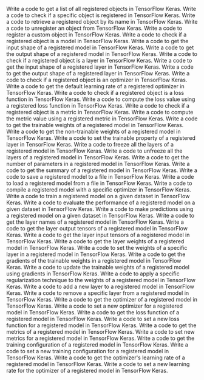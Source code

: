 Write a code to get a list of all registered objects in TensorFlow Keras.
Write a code to check if a specific object is registered in TensorFlow Keras.
Write a code to retrieve a registered object by its name in TensorFlow Keras.
Write a code to unregister an object from TensorFlow Keras.
Write a code to register a custom object in TensorFlow Keras.
Write a code to check if a registered object is a model in TensorFlow Keras.
Write a code to get the input shape of a registered model in TensorFlow Keras.
Write a code to get the output shape of a registered model in TensorFlow Keras.
Write a code to check if a registered object is a layer in TensorFlow Keras.
Write a code to get the input shape of a registered layer in TensorFlow Keras.
Write a code to get the output shape of a registered layer in TensorFlow Keras.
Write a code to check if a registered object is an optimizer in TensorFlow Keras.
Write a code to get the default learning rate of a registered optimizer in TensorFlow Keras.
Write a code to check if a registered object is a loss function in TensorFlow Keras.
Write a code to compute the loss value using a registered loss function in TensorFlow Keras.
Write a code to check if a registered object is a metric in TensorFlow Keras.
Write a code to compute the metric value using a registered metric in TensorFlow Keras.
Write a code to get the trainable weights of a registered model in TensorFlow Keras.
Write a code to get the non-trainable weights of a registered model in TensorFlow Keras.
Write a code to set the trainable property of a registered layer in TensorFlow Keras.
Write a code to freeze all the layers of a registered model in TensorFlow Keras.
Write a code to unfreeze all the layers of a registered model in TensorFlow Keras.
Write a code to get the number of parameters in a registered model in TensorFlow Keras.
Write a code to get the summary of a registered model in TensorFlow Keras.
Write a code to save a registered model to a file in TensorFlow Keras.
Write a code to load a registered model from a file in TensorFlow Keras.
Write a code to compile a registered model with a specific optimizer in TensorFlow Keras.
Write a code to train a registered model on a given dataset in TensorFlow Keras.
Write a code to evaluate the performance of a registered model on a given dataset in TensorFlow Keras.
Write a code to make predictions using a registered model on a given dataset in TensorFlow Keras.
Write a code to get the layer names of a registered model in TensorFlow Keras.
Write a code to get the layer output tensors of a registered model in TensorFlow Keras.
Write a code to get the layer input tensors of a registered model in TensorFlow Keras.
Write a code to get the layer weights of a registered model in TensorFlow Keras.
Write a code to set the weights of a specific layer in a registered model in TensorFlow Keras.
Write a code to get the gradients of the trainable weights in a registered model in TensorFlow Keras.
Write a code to update the trainable weights of a registered model using gradients in TensorFlow Keras.
Write a code to apply a specific regularization technique to the weights of a registered model in TensorFlow Keras.
Write a code to add a new layer to a registered model in TensorFlow Keras.
Write a code to remove a specific layer from a registered model in TensorFlow Keras.
Write a code to get the optimizer of a registered model in TensorFlow Keras.
Write a code to set a new optimizer for a registered model in TensorFlow Keras.
Write a code to get the loss function of a registered model in TensorFlow Keras.
Write a code to set a new loss function for a registered model in TensorFlow Keras.
Write a code to get the metrics of a registered model in TensorFlow Keras.
Write a code to set new metrics for a registered model in TensorFlow Keras.
Write a code to get the training configuration of a registered model in TensorFlow Keras.
Write a code to set a new training configuration for a registered model in TensorFlow Keras.
Write a code to get the optimizer's learning rate of a registered model in TensorFlow Keras.
Write a code to set a new learning rate for the optimizer of a registered model in TensorFlow Keras.